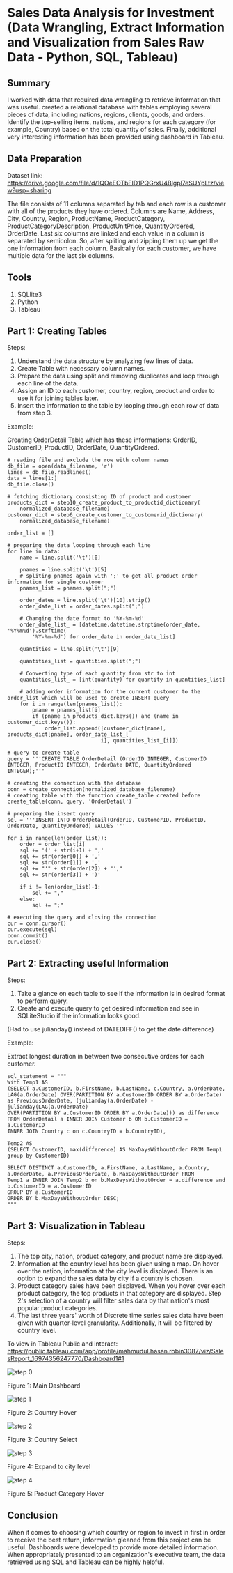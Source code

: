 # Sales Data Analysis for Investment (Data Wrangling, Extract Information and Visualization from Sales Raw Data - Python, SQL, Tableau)

## Summary
I worked with data that required data wrangling to retrieve information that was useful. created a relational database with tables employing several pieces of data, including nations, regions, clients, goods, and orders. Identify the top-selling items, nations, and regions for each category (for example, Country) based on the total quantity of sales. Finally, additional very interesting information has been provided using dashboard in Tableau.

## Data Preparation

Dataset link: https://drive.google.com/file/d/1QOeEOTbFID1PQGrxU4Blgpl7eSUYpLtz/view?usp=sharing

The file consists of 11 columns separated by tab and each row is a customer with all of the products they have ordered. Columns are Name, Address, City, Country, Region, ProductName, ProductCategory, ProductCategoryDescription, ProductUnitPrice, QuantityOrdered, OrderDate. Last six columns are linked and each value in a column is separated by semicolon. So, after spliting and zipping them up we get the one information from each column. Basically for each customer, we have multiple data for the last six columns.

## Tools
1. SQLlite3
2. Python
3. Tableau

## Part 1: Creating Tables
Steps:
1. Understand the data structure by analyzing few lines of data.
2. Create Table with necessary column names.
3. Prepare the data using split and removing duplicates and loop through each line of the data.
4. Assign an ID to each customer, country, region, product and order to use it for joining tables later.
5. Insert the information to the table by looping through each row of data from step 3.

Example:

Creating OrderDetail Table which has these informations: OrderID, CustomerID, ProductID, OrderDate, QuantityOrdered.

    # reading file and exclude the row with column names
    db_file = open(data_filename, 'r')
    lines = db_file.readlines()
    data = lines[1:]
    db_file.close()
    
    # fetching dictionary consisting ID of product and customer
    products_dict = step10_create_product_to_productid_dictionary(
        normalized_database_filename)
    customer_dict = step6_create_customer_to_customerid_dictionary(
        normalized_database_filename)

    order_list = []

    # preparing the data looping through each line
    for line in data:
        name = line.split('\t')[0]
       
        pnames = line.split('\t')[5]
        # spliting pnames again with ';' to get all product order information for single customer
        pnames_list = pnames.split(";")

        order_dates = line.split('\t')[10].strip()
        order_date_list = order_dates.split(";")

        # Changing the date format to '%Y-%m-%d'
        order_date_list_ = [datetime.datetime.strptime(order_date, '%Y%m%d').strftime(
            '%Y-%m-%d') for order_date in order_date_list]

        quantities = line.split('\t')[9]

        quantities_list = quantities.split(";")
        
        # Converting type of each quantity from str to int
        quantities_list_ = [int(quantity) for quantity in quantities_list]

        # adding order information for the current customer to the order_list which will be used to create INSERT query
        for i in range(len(pnames_list)):
            pname = pnames_list[i]
            if (pname in products_dict.keys()) and (name in customer_dict.keys()):
                order_list.append([customer_dict[name], products_dict[pname], order_date_list_[
                                  i], quantities_list_[i]])

    # query to create table
    query = '''CREATE TABLE OrderDetail (OrderID INTEGER, CustomerID INTEGER, ProductID INTEGER, OrderDate DATE, QuantityOrdered INTEGER);'''

    # creating the connection with the database
    conn = create_connection(normalized_database_filename)
    # creating table with the function create_table created before
    create_table(conn, query, 'OrderDetail')

    # preparing the insert query
    sql = '''INSERT INTO OrderDetail(OrderID, CustomerID, ProductID, OrderDate, QuantityOrdered) VALUES '''

    for i in range(len(order_list)):
        order = order_list[i]
        sql += '(' + str(i+1) + ','
        sql += str(order[0]) + ','
        sql += str(order[1]) + ','
        sql += "'" + str(order[2]) + "',"
        sql += str(order[3]) + ')'

        if i != len(order_list)-1:
            sql += ","
        else:
            sql += ";"

    # executing the query and closing the connection
    cur = conn.cursor()
    cur.execute(sql)
    conn.commit()
    cur.close()

## Part 2: Extracting useful Information

Steps:
1. Take a glance on each table to see if the information is in desired format to perform query.
2. Create and execute query to get desired information and see in SQLiteStudio if the information looks good.

(Had to use julianday() instead of DATEDIFF() to get the date difference)

Example:

Extract longest duration in between two consecutive orders for each customer.

    sql_statement = """
	With Temp1 AS
	(SELECT a.CustomerID, b.FirstName, b.LastName, c.Country, a.OrderDate, LAG(a.OrderDate) OVER(PARTITION BY a.CustomerID ORDER BY a.OrderDate) as PreviousOrderDate, (julianday(a.OrderDate) - julianday(LAG(a.OrderDate)
	OVER(PARTITION BY a.CustomerID ORDER BY a.OrderDate))) as difference
	FROM OrderDetail a INNER JOIN Customer b ON b.CustomerID = a.CustomerID
	INNER JOIN Country c on c.CountryID = b.CountryID),

	Temp2 AS
	(SELECT CustomerID, max(difference) AS MaxDaysWithoutOrder FROM Temp1
	group by CustomerID)

	SELECT DISTINCT a.CustomerID, a.FirstName, a.LastName, a.Country, a.OrderDate, a.PreviousOrderDate, b.MaxDaysWithoutOrder FROM 
	Temp1 a INNER JOIN Temp2 b on b.MaxDaysWithoutOrder = a.difference and b.CustomerID = a.CustomerID
	GROUP BY a.CustomerID
	ORDER BY b.MaxDaysWithoutOrder DESC;
	"""

## Part 3: Visualization in Tableau

Steps:
1. The top city, nation, product category, and product name are displayed.
2. Information at the country level has been given using a map. On hover over the nation, information at the city level is displayed. There is an option to expand the sales data by city if a country is chosen.
3. Product category sales have been displayed. When you hover over each product category, the top products in that category are displayed. Step 2's selection of a country will filter sales data by that nation's most popular product categories.
4. The last three years' worth of Discrete time series sales data have been given with quarter-level granularity. Additionally, it will be filtered by country level.

To view in Tableau Public and interact: https://public.tableau.com/app/profile/mahmudul.hasan.robin3087/viz/SalesReport_16974356247770/Dashboard1#1

![step 0](https://github.com/mahmudulrobin/Data-Wrangling-Extract-Information-and-Visualization-from-Sales-Raw-Data---Python-SQL-Tableau/blob/main/Viz%20Assets/main%20dashboard.png "title")

Figure 1: Main Dashboard

![step 1](https://github.com/Imrul2322/Data-Wrangling-and-Extract-information-using-Python-and-SQL/blob/main/Viz%20Assets/country%20hover.png "title")

Figure 2: Country Hover

![step 2](https://github.com/Imrul2322/Data-Wrangling-and-Extract-information-using-Python-and-SQL/blob/main/Viz%20Assets/select%20country.png "title")

Figure 3: Country Select

![step 3](https://github.com/Imrul2322/Data-Wrangling-and-Extract-information-using-Python-and-SQL/blob/main/Viz%20Assets/expand%20city%20level.png "title")

Figure 4: Expand to city level

![step 4](https://github.com/Imrul2322/Data-Wrangling-and-Extract-information-using-Python-and-SQL/blob/main/Viz%20Assets/product%20cat%20hover.png "title")

Figure 5: Product Category Hover

## Conclusion
When it comes to choosing which country or region to invest in first in order to receive the best return, information gleaned from this project can be useful. Dashboards were developed to provide more detailed information. When appropriately presented to an organization's executive team, the data retrieved using SQL and Tableau can be highly helpful.
